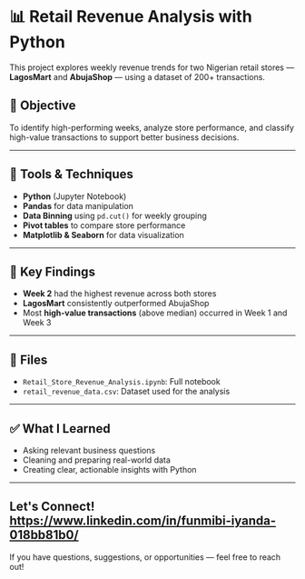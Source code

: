 # 📊 Retail Revenue Analysis with Python

This project explores weekly revenue trends for two Nigerian retail stores — **LagosMart** and **AbujaShop** — using a dataset of 200+ transactions.

## 🎯 Objective
To identify high-performing weeks, analyze store performance, and classify high-value transactions to support better business decisions.

---

## 🔧 Tools & Techniques
- **Python** (Jupyter Notebook)
- **Pandas** for data manipulation
- **Data Binning** using `pd.cut()` for weekly grouping
- **Pivot tables** to compare store performance
- **Matplotlib & Seaborn** for data visualization

---

## 📌 Key Findings
- **Week 2** had the highest revenue across both stores
- **LagosMart** consistently outperformed AbujaShop
- Most **high-value transactions** (above median) occurred in Week 1 and Week 3

---

## 📁 Files
- `Retail_Store_Revenue_Analysis.ipynb`: Full notebook
- `retail_revenue_data.csv`: Dataset used for the analysis


---

## ✅ What I Learned
- Asking relevant business questions
- Cleaning and preparing real-world data
- Creating clear, actionable insights with Python

---

## Let's Connect!  https://www.linkedin.com/in/funmibi-iyanda-018bb81b0/
If you have questions, suggestions, or opportunities — feel free to reach out!
